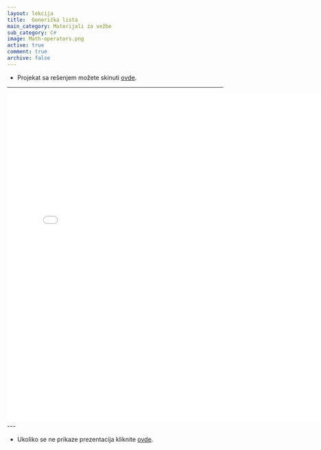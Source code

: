 ```yaml
---
layout: lekcija
title:  Generička lista
main_category: Materijali za vežbe
sub_category: C#
image: Math-operators.png
active: true
comment: true
archive: false
---
```

* Projekat sa rešenjem možete skinuti [ovde](/assets/vp/GenerickaLista.zip).
---
<embed src="/assets/vp/6_genericka_lista.pdf" width="768" height="768">
---

* Ukoliko se ne prikaze prezentacija kliknite [ovde](/assets/vp/6_genercčka_lista.pdf).
